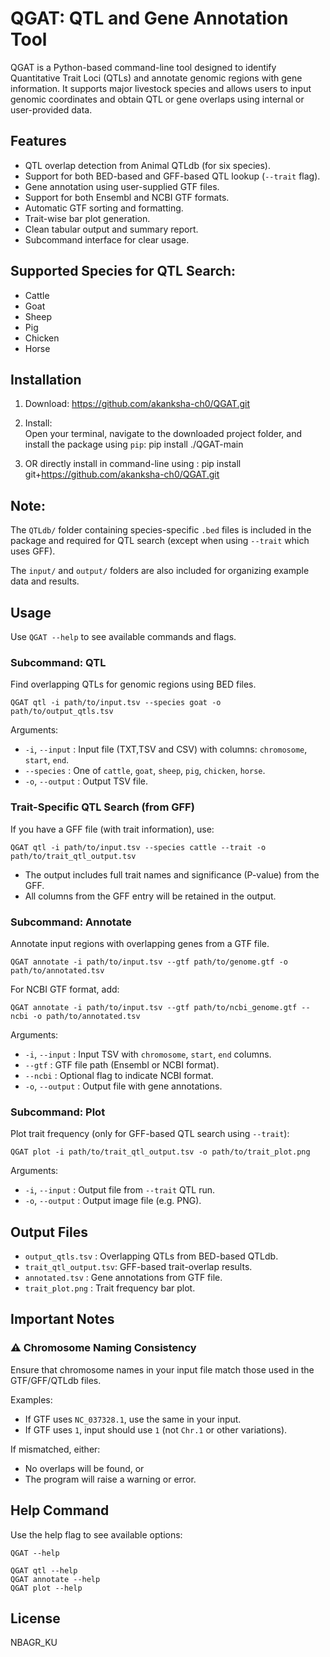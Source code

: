 QGAT: QTL and Gene Annotation Tool
==================================

QGAT is a Python-based command-line tool designed to identify Quantitative Trait Loci (QTLs) and annotate genomic regions with gene information. It supports major livestock species and allows users to input genomic coordinates and obtain QTL or gene overlaps using internal or user-provided data.

Features
--------
- QTL overlap detection from Animal QTLdb (for six species).
- Support for both BED-based and GFF-based QTL lookup (`--trait` flag).
- Gene annotation using user-supplied GTF files.
- Support for both Ensembl and NCBI GTF formats.
- Automatic GTF sorting and formatting.
- Trait-wise bar plot generation.
- Clean tabular output and summary report.
- Subcommand interface for clear usage.

Supported Species for QTL Search:
---------------------------------
- Cattle
- Goat
- Sheep
- Pig
- Chicken
- Horse

Installation
------------
1. Download: https://github.com/akanksha-ch0/QGAT.git
    
2. Install:  
Open your terminal, navigate to the downloaded project folder, and install the package using `pip`: pip install ./QGAT-main

3. OR directly install in command-line using : pip install git+https://github.com/akanksha-ch0/QGAT.git


Note:
-----
The `QTLdb/` folder containing species-specific `.bed` files is included in the package and required for QTL search (except when using `--trait` which uses GFF).

The `input/` and `output/` folders are also included for organizing example data and results.

Usage
-----
Use `QGAT --help` to see available commands and flags.

### Subcommand: QTL 

Find overlapping QTLs for genomic regions using BED files.

    QGAT qtl -i path/to/input.tsv --species goat -o path/to/output_qtls.tsv

Arguments:
- `-i`, `--input`     : Input file (TXT,TSV and CSV) with columns: `chromosome`, `start`, `end`.
- `--species`         : One of `cattle`, `goat`, `sheep`, `pig`, `chicken`, `horse`.
- `-o`, `--output`    : Output TSV file.

### Trait-Specific QTL Search (from GFF)

If you have a GFF file (with trait information), use:

    QGAT qtl -i path/to/input.tsv --species cattle --trait -o path/to/trait_qtl_output.tsv

- The output includes full trait names and significance (P-value) from the GFF.
- All columns from the GFF entry will be retained in the output.

### Subcommand: Annotate

Annotate input regions with overlapping genes from a GTF file.

    QGAT annotate -i path/to/input.tsv --gtf path/to/genome.gtf -o path/to/annotated.tsv

For NCBI GTF format, add:

    QGAT annotate -i path/to/input.tsv --gtf path/to/ncbi_genome.gtf --ncbi -o path/to/annotated.tsv

Arguments:
- `-i`, `--input`     : Input TSV with `chromosome`, `start`, `end` columns.
- `--gtf`             : GTF file path (Ensembl or NCBI format).
- `--ncbi`            : Optional flag to indicate NCBI format.
- `-o`, `--output`    : Output file with gene annotations.

### Subcommand: Plot

Plot trait frequency (only for GFF-based QTL search using `--trait`):

    QGAT plot -i path/to/trait_qtl_output.tsv -o path/to/trait_plot.png

Arguments:
- `-i`, `--input`     : Output file from `--trait` QTL run.
- `-o`, `--output`    : Output image file (e.g. PNG).

Output Files
------------
- `output_qtls.tsv`     : Overlapping QTLs from BED-based QTLdb.
- `trait_qtl_output.tsv`: GFF-based trait-overlap results.
- `annotated.tsv`       : Gene annotations from GTF file.
- `trait_plot.png`      : Trait frequency bar plot.

Important Notes
---------------
### ⚠ Chromosome Naming Consistency

Ensure that chromosome names in your input file match those used in the GTF/GFF/QTLdb files.

Examples:
- If GTF uses `NC_037328.1`, use the same in your input.
- If GTF uses `1`, input should use `1` (not `Chr.1` or other variations).

If mismatched, either:
- No overlaps will be found, or
- The program will raise a warning or error.

Help Command
------------
Use the help flag to see available options:

    QGAT --help

    QGAT qtl --help
    QGAT annotate --help
    QGAT plot --help

License
-------
NBAGR_KU
